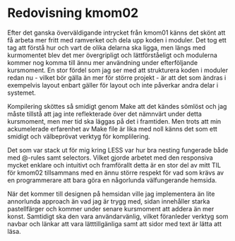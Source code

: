 ---
---
Redovisning kmom02
=========================

Efter det ganska överväldigande intrycket från kmom01 känns det skönt att få arbeta mer fritt med ramverket och dela upp koden i moduler. Det tog ett tag att förstå hur och vart de olika delarna ska ligga, men längs med kurmomentet blev det mer övergripligt och lättförståeligt och modulerna kommer nog komma till ännu mer användning under efterföljande kursmoment. En stor fördel som jag ser med att strukturera koden i moduler redan nu - vilket bör gälla än mer för större projekt - är att det som ändras i exempelvis layout enbart gäller för layout och inte påverkar andra delar i systemet.

Kompilering sköttes så smidigt genom Make att det kändes sömlöst och jag måste tillstå att jag inte reflekterade över det nämnvärt under detta kursmoment, men mer tid ska läggas på det i framtiden. Men trots att min ackumelerade erfarenhet av Make file är lika med noll känns det som ett smidigt och välbeprövat verktyg för komplilering.

Det som var stack ut för mig kring LESS var hur bra nesting fungerade både med @-rules samt selectors. Vilket gjorde arbetet med den responsiva mycket enklare och intuitivt och framförallt detta är en stor del av mitt TIL för kmom02 tillsammans med en ännu större respekt för vad som krävs av en programmerare att bara göra en någorlunda välfungerande hemsida.

När det kommer till designen på hemsidan ville jag implementera än lite annorlunda approach än vad jag är trygg med, sidan innehåller starka pastellfärger och kommer under senare kursmoment att addera än mer konst. Samtidigt ska den vara användarvänlig, vilket föranleder verktyg som navbar och länkar att vara lätttillgänliga samt att sidor med text är lätta att läsa.

